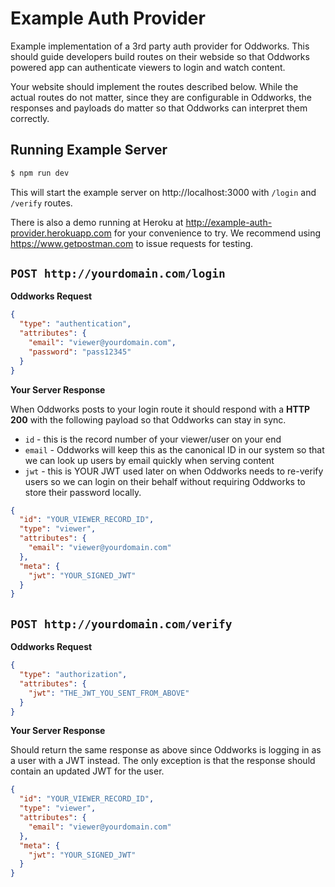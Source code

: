 # Example Auth Provider

Example implementation of a 3rd party auth provider for Oddworks. This should guide developers build routes on their webside so that Oddworks powered app can authenticate viewers to login and watch content.

Your website should implement the routes described below. While the actual routes do not matter, since they are configurable in Oddworks, the responses and payloads do matter so that Oddworks can interpret them correctly.

## Running Example Server

```bash
$ npm run dev
```

This will start the example server on http://localhost:3000 with `/login` and `/verify` routes.

There is also a demo running at Heroku at http://example-auth-provider.herokuapp.com for your convenience to try. We recommend using https://www.getpostman.com to issue requests for testing.

## `POST http://yourdomain.com/login`

**Oddworks Request**

```json
{
  "type": "authentication",
  "attributes": {
    "email": "viewer@yourdomain.com",
    "password": "pass12345"
  }
}
```

**Your Server Response**

When Oddworks posts to your login route it should respond with a **HTTP 200** with the following payload so that Oddworks can stay in sync.

- `id` - this is the record number of your viewer/user on your end
- `email` - Oddworks will keep this as the canonical ID in our system so that we can look up users by email quickly when serving content
- `jwt` - this is YOUR JWT used later on when Oddworks needs to re-verify users so we can login on their behalf without requiring Oddworks to store their password locally.

```json
{
  "id": "YOUR_VIEWER_RECORD_ID",
  "type": "viewer",
  "attributes": {
    "email": "viewer@yourdomain.com"
  },
  "meta": {
    "jwt": "YOUR_SIGNED_JWT"
  }
}
```

## `POST http://yourdomain.com/verify`

**Oddworks Request**

```json
{
  "type": "authorization",
  "attributes": {
    "jwt": "THE_JWT_YOU_SENT_FROM_ABOVE"
  }
}
```

**Your Server Response**

Should return the same response as above since Oddworks is logging in as a user with a JWT instead. The only exception is that the response should contain an updated JWT for the user.

```json
{
  "id": "YOUR_VIEWER_RECORD_ID",
  "type": "viewer",
  "attributes": {
    "email": "viewer@yourdomain.com"
  },
  "meta": {
    "jwt": "YOUR_SIGNED_JWT"
  }
}
```